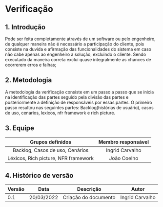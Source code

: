# Verificação

## 1. Introdução

Pode ser feita completamente através de um software ou pelo engenheiro, de qualquer maneira não é necessário a participação do cliente, pois consiste na duvida e afirmação das funcionalidades do sistema em caso não cabe apenas ao engenheiro a solução, excluindo o cliente. Sendo executado da maneira correta exclui quase integralmente as chances de ocorrerem erros e falhas;

## 2. Metodologia

A metodologia da verificação consiste em um passo a passo que se inicia na identificação das partes seguido pela divisão das partes e posteriormente a definição de responsáveis por essas partes. O primeiro passo resultou nas seguintes partes: Backlog(histórias de usuário), casos de uso, cenarios, lexicos, nfr framework e rich picture. 

## 3. Equipe

| Grupos definidos                    | Membro responsável  | 
| :---------------------------------: | :-----------------: |
| Backlog, Casos de uso, Cenários     | Ingrid Carvalho     |
| Léxicos, Rich picture, NFR framework| João Coelho         |

## 4. Histórico de versão

| Versão | Data       | Descrição                                           | Autor           |
| ------ | ---------- | --------------------------------------------------- | ------------    |
| 0.1    | 20/03/2022 | Criação do documento                                | Ingrid Carvalho |
